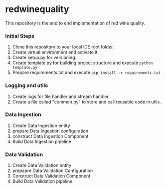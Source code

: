 # redwinequality
This repository is the end to end implementation of red wine quality. 

### Initial Steps
1. Clone this repository to your local IDE root folder.
2. Create virtual environment and activate it.
3. Create setup.py for versioning.
4. Create template.py for building project structure and execute ```python template.py```
5. Prepare requirements.txt and execute ```pip install -r requirements.txt```

### Logging and utils

1. Create logs for file handler and stream handler
2. Create a file called "common.py" to store and call reusable code in utils.


### Data Ingestion

1. Create Data Ingestion entity
2. prepare Data Ingestion configuration
3. construct Data Ingestion Component
4. Build Data Ingestion pipeline

### Data Validation

1. Create Data Validation entity
2. prepapre Data Validation Configuration
3. Construct Data Validation Component
4. Build Data Validation pipeline
